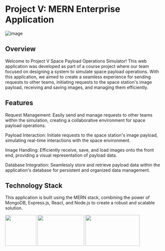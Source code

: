 # Project V: MERN Enterprise Application
![image](https://github.com/tylerscheifley/CSCN73030_PC_PayloadOps_Group2/assets/90342911/434758cd-522a-4bb4-bada-2cf2e5200564)

## Overview
Welcome to Project V Space Payload Operations Simulator! This web application was developed as part of a course project where our team focused on designing a system to simulate space payload operations. With this application, we aimed to create a seamless experience for sending requests to other teams, initiating requests to the space station's image payload, receiving and saving images, and managing them efficiently.

## Features
Request Management: Easily send and manage requests to other teams within the simulation, creating a collaborative environment for space payload operations.

Payload Interaction: Initiate requests to the space station's image payload, simulating real-time interactions with the space environment.

Image Handling: Efficiently receive, save, and load images onto the front end, providing a visual representation of payload data.

Database Integration: Seamlessly store and retrieve payload data within the application's database for persistent and organized data management.

## Technology Stack
This application is built using the MERN stack, combining the power of MongoDB, Express.js, React, and Node.js to create a robust and scalable solution.

<img src="https://github.com/tylerscheifley/CSCN73030_PC_PayloadOps_Group2/assets/90342911/0a2a6e51-1f76-4634-8add-2c00a3bdac3f" width="100" height="100">
<img src="https://github.com/tylerscheifley/CSCN73030_PC_PayloadOps_Group2/assets/90342911/dedf4024-098f-4691-a253-41b362e6e7aa" width="150" height="100">
<img src="https://github.com/tylerscheifley/CSCN73030_PC_PayloadOps_Group2/assets/90342911/02e42fb0-cbb2-45f7-accf-97d65e156630" width="175" height="100">



